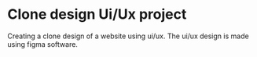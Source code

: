 # Clone design Ui/Ux project

Creating a clone design of a website using ui/ux. The ui/ux design is made using figma software.
